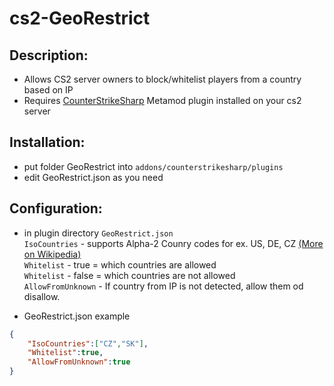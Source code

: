 # cs2-GeoRestrict

## Description:
- Allows CS2 server owners to block/whitelist players from a country based on IP
- Requires [CounterStrikeSharp](https://github.com/roflmuffin/CounterStrikeSharp) Metamod plugin installed on your cs2 server

## Installation:
- put folder GeoRestrict into `addons/counterstrikesharp/plugins`
- edit GeoRestrict.json as you need

## Configuration:
- in plugin directory `GeoRestrict.json`\
`IsoCountries` - supports Alpha-2 Counry codes for ex. US, DE, CZ [(More on Wikipedia)](https://en.wikipedia.org/wiki/List_of_ISO_3166_country_codes)\
`Whitelist` - true = which countries are allowed\
`Whitelist` - false = which countries are not allowed\
`AllowFromUnknown` - If country from IP is not detected, allow them od disallow.

- GeoRestrict.json example
```json
{
	"IsoCountries":["CZ","SK"], 
	"Whitelist":true,
	"AllowFromUnknown":true
}
```
